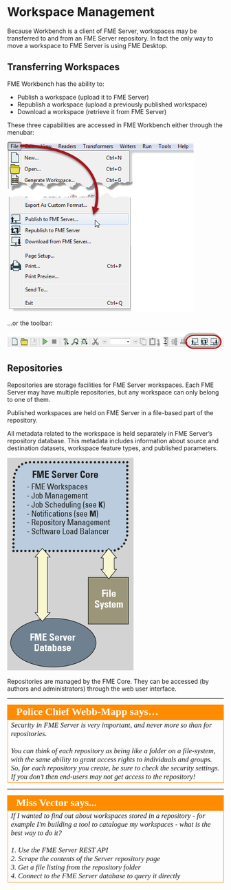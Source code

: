 # Workspace Management

Because Workbench is a client of FME Server, workspaces may be transferred to and from an FME Server repository. In fact the only way to move a workspace to FME Server is using FME Desktop.

## Transferring Workspaces ##

FME Workbench has the ability to:

- Publish a workspace (upload it to FME Server)
- Republish a workspace (upload a previously published workspace)
- Download a workspace (retrieve it from FME Server)

These three capabilities are accessed in FME Workbench either through the menubar:

![](./Images/Img1.13.PublishMenubar.png)

...or the toolbar:

![](./Images/Img1.14.PublishToolbar.png)


## Repositories ##

Repositories are storage facilities for FME Server workspaces. Each FME Server may have multiple repositories, but any workspace can only belong to one of them.

Published workspaces are held on FME Server in a file-based part of the repository. 

All metadata related to the workspace is held separately in FME Server’s repository database. This metadata includes information about source and destination datasets, workspace feature types, and published
parameters.

![](./Images/Img1.15.CoreAndRepositories.png)

Repositories are managed by the FME Core. They can be accessed (by authors and administrators) through the web user interface.

---

<table style="border-spacing: 0px">
<tr>
<td style="vertical-align:middle;background-color:darkorange;border: 2px solid darkorange">
<i class="fa fa-quote-left fa-lg fa-pull-left fa-fw" style="color:white;padding-right: 12px;vertical-align:text-top"></i>
<span style="color:white;font-size:x-large;font-weight: bold;font-family:serif">Police Chief Webb-Mapp says…</span>
</td>
</tr>

<tr>
<td style="border: 1px solid darkorange">
<span style="font-family:serif; font-style:italic; font-size:larger">
Security in FME Server is very important, and never more so than for repositories.
<br><br>You can think of each repository as being like a folder on a file-system, with the same ability to grant access rights to individuals and groups. So, for each repository you create, be sure to check the security settings. If you don’t then end-users may not get access to the repository!
</span>
</td>
</tr>
</table>

---

<!--Person X Says Section-->

<table style="border-spacing: 0px">
<tr>
<td style="vertical-align:middle;background-color:darkorange;border: 2px solid darkorange">
<i class="fa fa-quote-left fa-lg fa-pull-left fa-fw" style="color:white;padding-right: 12px;vertical-align:text-top"></i>
<span style="color:white;font-size:x-large;font-weight: bold;font-family:serif">Miss Vector says...</span>
</td>
</tr>

<tr>
<td style="border: 1px solid darkorange">
<span style="font-family:serif; font-style:italic; font-size:larger">
If I wanted to find out about workspaces stored in a repository - for example I'm building a tool to catalogue my workspaces - what is the best way to do it?
<br><br>1. Use the FME Server REST API
<br>2. Scrape the contents of the Server repository page
<br>3. Get a file listing from the repository folder
<br>4. Connect to the FME Server database to query it directly
</span>
</td>
</tr>
</table>
